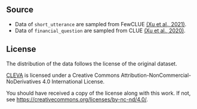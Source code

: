 ## Source

- Data of `short_utterance` are sampled from FewCLUE [(Xu et al., 2021)](https://arxiv.org/abs/2107.07498).
- Data of `financial_question` are sampled from CLUE [(Xu et al., 2020)](https://aclanthology.org/2020.coling-main.419/).

## License

The distribution of the data follows the license of the original dataset.

[CLEVA](https://arxiv.org/abs/2308.04813) is licensed under a
Creative Commons Attribution-NonCommercial-NoDerivatives 4.0 International License.

You should have received a copy of the license along with this
work. If not, see <https://creativecommons.org/licenses/by-nc-nd/4.0/>.